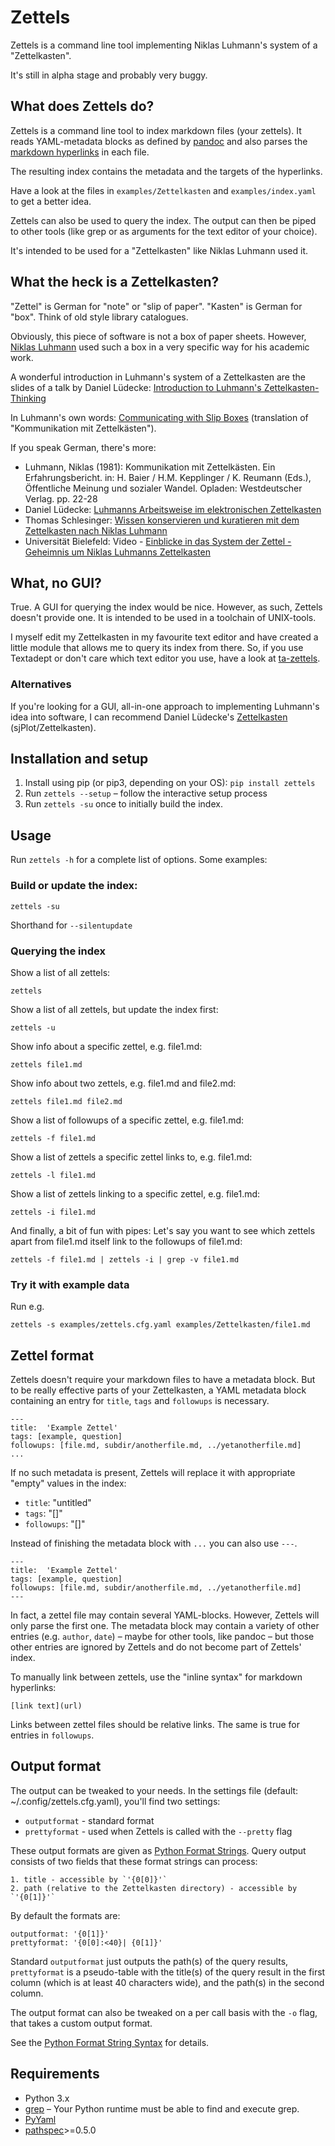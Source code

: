 # Zettels
Zettels is a command line tool implementing Niklas Luhmann's system of a 
"Zettelkasten".

It's still in alpha stage and probably very buggy.

## What does Zettels do?

Zettels is a command line tool to index markdown files (your 
zettels). It reads YAML-metadata blocks as defined by [pandoc](http://pandoc.org/MANUAL.html#extension-yaml_metadata_block) and also
parses the 
[markdown hyperlinks](https://daringfireball.net/projects/markdown/syntax#link)
in each file.
    
The resulting index contains the metadata and the targets of the hyperlinks.

Have a look at the files in `examples/Zettelkasten` and `examples/index.yaml` 
to get a better idea.

Zettels can also be used to query the index. The output can then be piped
to other tools (like grep or as arguments for the text editor of your choice).

It's intended to be used for a "Zettelkasten" like Niklas Luhmann used it.

## What the heck is a Zettelkasten?

"Zettel" is German for "note" or "slip of paper". "Kasten" is German for "box".
Think of old style library catalogues.

Obviously, this piece of software is not a box of paper sheets. However, 
[Niklas Luhmann](https://en.wikipedia.org/wiki/Niklas_Luhmann) used such a
box in a very specific way for his academic work. 

A wonderful introduction in Luhmann's system of a Zettelkasten are the slides
of a talk by Daniel Lüdecke: [Introduction to Luhmann's Zettelkasten-Thinking](https://strengejacke.wordpress.com/2015/10/07/introduction-to-luhmanns-zettelkasten-thinking-and-its-technical-implementation/)

In Luhmann's own words: [Communicating with Slip Boxes](http://luhmann.surge.sh/communicating-with-slip-boxes) (translation of 
"Kommunikation mit Zettelkästen").

If you speak German, there's more:

- Luhmann, Niklas (1981): Kommunikation mit Zettelkästen. Ein Erfahrungsbericht. 
in: H. Baier / H.M. Kepplinger / K. Reumann (Eds.), Öffentliche Meinung und sozialer
Wandel. Opladen: Westdeutscher Verlag. pp. 22-28
- Daniel Lüdecke: [Luhmanns Arbeitsweise im elektronischen Zettelkasten](https://strengejacke.wordpress.com/2015/09/08/luhmanns-arbeitsweise-im-elektronischen-zettelkasten/)
- Thomas Schlesinger: [Wissen konservieren und kuratieren mit dem Zettelkasten nach Niklas Luhmann](http://www.schlesisblog.de/2016/09/wissen-konservieren-und-kuratieren-mit.html)
- Universität Bielefeld: Video - [Einblicke in das System der Zettel - Geheimnis um Niklas Luhmanns Zettelkasten](https://youtu.be/4veq2i3teVk)

## What, no GUI?

True. A GUI for querying the index would be nice. However, as such, Zettels
doesn't provide one. It is intended to be used in a toolchain of UNIX-tools.

I myself edit my Zettelkasten in my favourite text editor and have created 
a little module that allows me to query its index from there. So, if you use
Textadept or don't care which text editor you use, have a look at 
[ta-zettels](https://github.com/sthesing/ta-zettels).

### Alternatives

If you're looking for a GUI, all-in-one approach to implementing Luhmann's idea
into software, I can recommend Daniel Lüdecke's [Zettelkasten](http://zettelkasten.danielluedecke.de/) (sjPlot/Zettelkasten).

## Installation and setup

1. Install using pip (or pip3, depending on your OS): `pip install zettels`
2. Run `zettels --setup` – follow the interactive setup process
3. Run `zettels -su` once to initially build the index.

## Usage

Run `zettels -h` for a complete list of options. Some 
examples:

### Build or update the index:
```
zettels -su
```
Shorthand for `--silentupdate`

### Querying the index
Show a list of all zettels:
```
zettels
```
Show a list of all zettels, but update the index first:
```
zettels -u
```
Show info about a specific zettel, e.g. file1.md:
```
zettels file1.md
```
Show info about two zettels, e.g. file1.md and file2.md:
```
zettels file1.md file2.md
```
Show a list of followups of a specific zettel, e.g. file1.md:
```
zettels -f file1.md
```
Show a list of zettels a specific zettel links to, e.g. file1.md:
```
zettels -l file1.md
```
Show a list of zettels linking to a specific zettel, e.g. file1.md:
```
zettels -i file1.md
```
And finally, a bit of fun with pipes:
Let's say you want to see which zettels apart from file1.md 
itself link to the followups of file1.md:
```
zettels -f file1.md | zettels -i | grep -v file1.md
```

### Try it with example data
Run e.g.
```
zettels -s examples/zettels.cfg.yaml examples/Zettelkasten/file1.md
```

## Zettel format

Zettels doesn't require your markdown files to have a metadata block. But to 
be really effective parts of your Zettelkasten, a YAML metadata block 
containing an entry for `title`, `tags` and `followups` is necessary.

```{.yaml}
---
title:  'Example Zettel'
tags: [example, question]
followups: [file.md, subdir/anotherfile.md, ../yetanotherfile.md]
...
```

If no such metadata is present, Zettels will replace it with appropriate 
"empty" values in the index:

- `title`: "untitled"
- `tags`: "[]"
- `followups`: "[]"

Instead of finishing the metadata block with `...` you can also use `---`. 
```{.yaml}
---
title:  'Example Zettel'
tags: [example, question]
followups: [file.md, subdir/anotherfile.md, ../yetanotherfile.md]
---
```

In  fact, a zettel file may contain several YAML-blocks. However, Zettels will 
only parse the first one. 
The metadata block may contain a variety of other entries (e.g. `author`, 
`date`) – maybe for other tools, like pandoc – but those other entries are 
ignored by Zettels and do not become part of Zettels' index.

To manually link between zettels, use the "inline syntax" for markdown 
hyperlinks:
```[.markdown]
[link text](url)
```

Links between zettel files should be relative links. The same is true for
entries in `followups`.

## Output format

The output can be tweaked to your needs. In the 
settings file (default: ~/.config/zettels.cfg.yaml), you'll find two settings:

- `outputformat` - standard format
- `prettyformat` - used when Zettels is called with the `--pretty` flag

These output formats are given as 
[Python Format Strings](https://docs.python.org/3.6/library/string.html#format-string-syntax).
Query output consists of two fields that these format strings can process:

    1. title - accessible by `'{0[0]}'`
    2. path (relative to the Zettelkasten directory) - accessible by `'{0[1]}'`

By default the formats are:
```
outputformat: '{0[1]}'
prettyformat: '{0[0]:<40}| {0[1]}'
```

Standard `outputformat` just outputs the path(s) of the query results, 
`prettyformat` is a pseudo-table with the title(s) of the query result in 
the first column (which is at least 40 characters wide), and the path(s) in 
the second column.

The output format can also be tweaked on a per call basis with the `-o` flag,
that takes a custom output format.

See the 
[Python Format String Syntax](https://docs.python.org/3.6/library/string.html#format-string-syntax) 
for details.

## Requirements

- Python 3.x
- [grep](https://www.gnu.org/software/grep/) – Your Python runtime must be
able to find and execute grep.
- [PyYaml](http://pyyaml.org/)
- [pathspec](https://pypi.python.org/pypi/pathspec)>=0.5.0
